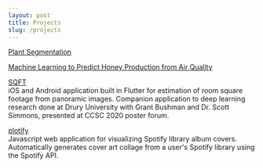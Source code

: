 ```yaml
---
layout: post
title: Projects
slug: /projects
---
```


[Plant Segmentation](https://cpsiff.github.io/plant-segmentation)


[Machine Learning to Predict Honey Production from Air Quality](https://cpsiff.github.io/assets/CS760_Final_Report.pdf)


[SQFT](https://github.com/MCS-Drury/SyntaxErrors-2019)<br>
iOS and Android application built in Flutter for estimation of room square footage from panoramic images.
Companion application to deep learning research done at Drury University with Grant Bushman and Dr. Scott
Simmons,
presented at CCSC 2020 poster forum.
<br>

[plotify](https://github.com/cpsiff/plotify)<br>
Javascript web application for visualizing Spotify library album covers.
Automatically generates cover art collage from a user's Spotify library using the Spotify API.<br>